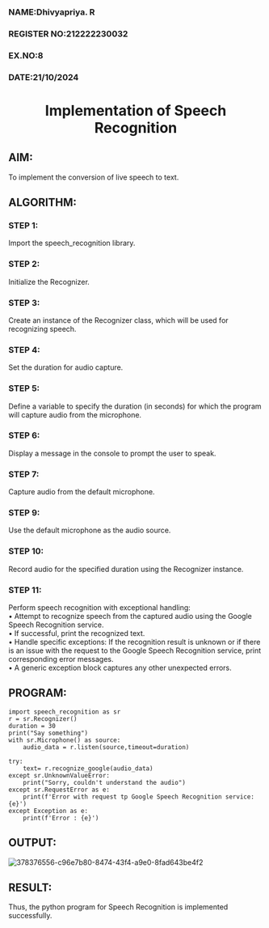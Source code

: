  <H3>NAME:Dhivyapriya. R</H3>
<H3>REGISTER NO:212222230032</H3>
<H3>EX.NO:8</H3>
<H3>DATE:21/10/2024</H3>
<H1 ALIGN =CENTER>Implementation of Speech Recognition</H1>

## AIM:
To implement the conversion of live speech to text.
## ALGORITHM:
### STEP 1:
Import the speech_recognition library.
### STEP 2:
Initialize the Recognizer.
### STEP 3:
Create an instance of the Recognizer class, which will be used for recognizing speech.
### STEP 4:
Set the duration for audio capture.
### STEP 5:
Define a variable to specify the duration (in seconds) for which the program will capture audio from the microphone.
### STEP 6:
Display a message in the console to prompt the user to speak.
### STEP 7:
Capture audio from the default microphone.
### STEP 9:
Use the default microphone as the audio source.
### STEP 10:
Record audio for the specified duration using the Recognizer instance.
### STEP 11:
Perform speech recognition with exceptional handling:<Br>
•	Attempt to recognize speech from the captured audio using the Google Speech Recognition service.<Br>
•	If successful, print the recognized text.<Br>
•	Handle specific exceptions: If the recognition result is unknown or if there is an issue with the request to the Google Speech Recognition service, print corresponding error messages.<Br>
•	A generic exception block captures any other unexpected errors.<Br>

## PROGRAM:
```
import speech_recognition as sr
r = sr.Recognizer()
duration = 30
print("Say something")
with sr.Microphone() as source:
    audio_data = r.listen(source,timeout=duration)

try:
    text= r.recognize_google(audio_data)
except sr.UnknownValueError:
    print("Sorry, couldn't understand the audio")
except sr.RequestError as e:
    print(f'Error with request tp Google Speech Recognition service: {e}')
except Exception as e:
    print(f'Error : {e}')
```

## OUTPUT:
![378376556-c96e7b80-8474-43f4-a9e0-8fad643be4f2](https://github.com/user-attachments/assets/f6b62dcf-310c-4308-adfc-ffa914e60142)

## RESULT:
Thus, the python program for Speech Recognition is implemented successfully.
